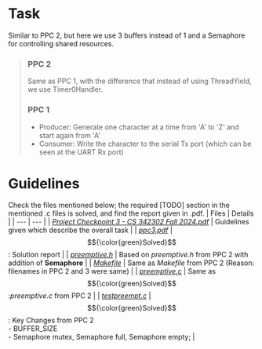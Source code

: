 # Task
Similar to PPC 2, but here we use 3 buffers instead of 1 and a Semaphore for controlling shared resources.<br/>

> ### PPC 2
> Same as PPC 1, with the difference that instead of using ThreadYield, we use Timer0Handler.<br/>
> ### PPC 1
> - Producer: Generate one character at a time from 'A' to 'Z' and start again from 'A'
> - Consumer: Write the character to the serial Tx port (which can be seen at the UART Rx port)

# Guidelines
Check the files mentioned below; the required [TODO] section in the mentioned .c files is solved, and find the report given in .pdf.
| Files | Details |
| --- | --- |
| [*Project Checkpoint 3 - CS 342302 Fall 2024.pdf*](https://github.com/Snehitc/NTHU-Operating-Systems-CS342302/blob/main/ppc3/files/Project%20Checkpoint%203%20-%20CS%20342302%20Fall%202024.pdf) | Guidelines given which describe the overall task |
| [*ppc3.pdf*](https://github.com/Snehitc/NTHU-Operating-Systems-CS342302/blob/main/ppc3/files/ppc3.pdf) | $${\color{green}Solved}$$: Solution report |
| [*preemptive.h*](https://github.com/Snehitc/NTHU-Operating-Systems-CS342302/blob/main/ppc3/files/preemptive.h) | Based on *preemptive.h* from PPC 2 with addition of **Semaphore** |
| [*Makefile*](https://github.com/Snehitc/NTHU-Operating-Systems-CS342302/blob/main/ppc3/files/Makefile) | Same as *Makefile* from PPC 2 (Reason: filenames in PPC 2 and 3 were same) |
| [*preemptive.c*](https://github.com/Snehitc/NTHU-Operating-Systems-CS342302/blob/main/ppc3/files/preemptive.c) | Same as $${\color{green}Solved}$$:*preemptive.c* from PPC 2 |
| [*testpreempt.c*](https://github.com/Snehitc/NTHU-Operating-Systems-CS342302/blob/main/ppc3/files/testpreempt.c) | $${\color{green}Solved}$$: Key Changes from PPC 2<br/> - BUFFER_SIZE<br/> - Semaphore mutex, Semaphore full, Semaphore empty; |
